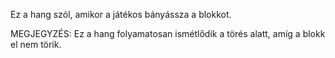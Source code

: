 Ez a hang szól, amikor a játékos bányássza a blokkot.

MEGJEGYZÉS: Ez a hang folyamatosan ismétlődik a törés alatt, amíg a blokk el nem törik.